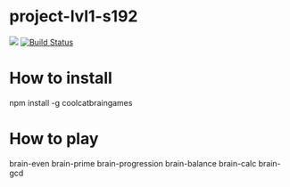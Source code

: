 # project-lvl1-s192
<a href="https://codeclimate.com/github/codeclimate/codeclimate/maintainability"><img src="https://api.codeclimate.com/v1/badges/a99a88d28ad37a79dbf6/maintainability" /></a>
[![Build Status](https://travis-ci.org/Legomegger/project-lvl1-s192.svg?branch=master)](https://travis-ci.org/Legomegger/project-lvl1-s192)

# How to install
npm install -g coolcatbraingames

# How to play
brain-even
brain-prime
brain-progression
brain-balance
brain-calc
brain-gcd

